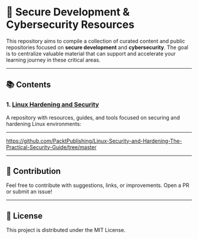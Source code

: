 # 🔐 Secure Development & Cybersecurity Resources

This repository aims to compile a collection of curated content and public repositories focused on **secure development** and **cybersecurity**. The goal is to centralize valuable material that can support and accelerate your learning journey in these critical areas.

---

## 📚 Contents

### 1. [Linux Hardening and Security](./linux-hardening/)

A repository with resources, guides, and tools focused on securing and hardening Linux environments:

---
https://github.com/PacktPublishing/Linux-Security-and-Hardening-The-Practical-Security-Guide/tree/master

---

## 🚀 Contribution

Feel free to contribute with suggestions, links, or improvements. Open a PR or submit an issue!

---

## 📩 License

This project is distributed under the MIT License.

